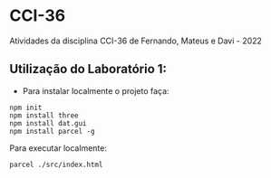 # CCI-36
Atividades da disciplina CCI-36 de Fernando, Mateus e Davi - 2022

## Utilização do Laboratório 1:
- Para instalar localmente o projeto faça:
```
npm init
npm install three
npm install dat.gui
npm install parcel -g
```
Para executar localmente:
```
parcel ./src/index.html
```
